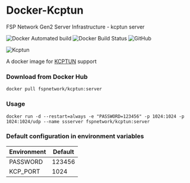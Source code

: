# Docker-Kcptun

FSP Network Gen2 Server Infrastructure - kcptun server

![Docker Automated build](https://img.shields.io/docker/automated/fspnetwork/kcptun.svg?style=flat-square)
![Docker Build Status](https://img.shields.io/docker/build/fspnetwork/kcptun.svg?style=flat-square)
![GitHub](https://img.shields.io/github/license/fastsp/docker-kcptun.svg?style=flat-square)

![Kcptun](https://img.shields.io/badge/Kcptun-20181002-blue.svg)

A docker image for [KCPTUN](https://github.com/xtaci/kcptun) support

### Download from Docker Hub 

    docker pull fspnetwork/kcptun:server

### Usage

    docker run -d --restart=always -e "PASSWORD=123456" -p 1024:1024 -p 1024:1024/udp --name ssserver fspnetwork/kcptun:server

### Default configuration in environment variables

| Environment | Default |
| - | - |
| PASSWORD | 123456 |
| KCP_PORT | 1024 |
